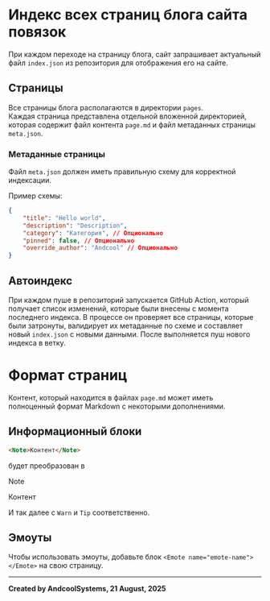 # Индекс всех страниц блога сайта повязок
При каждом переходе на страницу блога, сайт запрашивает актуальный файл `index.json` из репозитория для отображения его на сайте.

## Страницы
Все страницы блога располагаются в директории `pages`.  
Каждая страница представлена отдельной вложенной директорией, которая содержит файл контента `page.md` и файл метаданных страницы `meta.json`.

### Метаданные страницы
Файл `meta.json` должен иметь правильную схему для корректной индексации.  

Пример схемы:
```json
{
    "title": "Hello world",
    "description": "Description",
    "category": "Категория", // Опционально
    "pinned": false, // Опционально
    "override_author": "Andcool" // Опционально
}
```

## Автоиндекс
При каждом пуше в репозиторий запускается GitHub Action, который получает список изменений, которые были внесены с момента последнего индекса. В процессе он проверяет все страницы, которые были затронуты, валидирует их метаданные по схеме и составляет новый `index.json` с новыми данными. После выполняется пуш нового индекса в ветку.

# Формат страниц
Контент, который находится в файлах `page.md` может иметь полноценный формат Markdown с некоторыми дополнениями.  

## Информационный блоки
```md
<Note>Контент</Note>
```
будет преобразован в  
> [!NOTE]
> Контент

И так далее с `Warn` и `Tip` соответственно.

## Эмоуты
Чтобы использовать эмоуты, добавьте блок `<Emote name="emote-name"></Emote>` на свою страницу.


---
**Created by AndcoolSystems, 21 August, 2025**